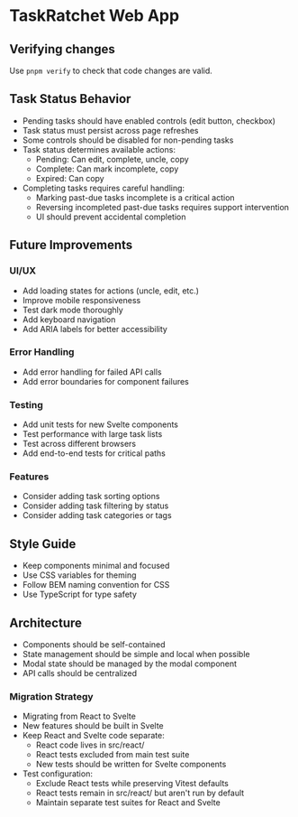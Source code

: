# TaskRatchet Web App

## Verifying changes

Use `pnpm verify` to check that code changes are valid.

## Task Status Behavior

- Pending tasks should have enabled controls (edit button, checkbox)
- Task status must persist across page refreshes
- Some controls should be disabled for non-pending tasks
- Task status determines available actions:
  - Pending: Can edit, complete, uncle, copy
  - Complete: Can mark incomplete, copy
  - Expired: Can copy
- Completing tasks requires careful handling:
  - Marking past-due tasks incomplete is a critical action
  - Reversing incompleted past-due tasks requires support intervention
  - UI should prevent accidental completion

## Future Improvements

### UI/UX

- Add loading states for actions (uncle, edit, etc.)
- Improve mobile responsiveness
- Test dark mode thoroughly
- Add keyboard navigation
- Add ARIA labels for better accessibility

### Error Handling

- Add error handling for failed API calls
- Add error boundaries for component failures

### Testing

- Add unit tests for new Svelte components
- Test performance with large task lists
- Test across different browsers
- Add end-to-end tests for critical paths

### Features

- Consider adding task sorting options
- Consider adding task filtering by status
- Consider adding task categories or tags

## Style Guide

- Keep components minimal and focused
- Use CSS variables for theming
- Follow BEM naming convention for CSS
- Use TypeScript for type safety

## Architecture

- Components should be self-contained
- State management should be simple and local when possible
- Modal state should be managed by the modal component
- API calls should be centralized

### Migration Strategy

- Migrating from React to Svelte
- New features should be built in Svelte
- Keep React and Svelte code separate:
  - React code lives in src/react/
  - React tests excluded from main test suite
  - New tests should be written for Svelte components
- Test configuration:
  - Exclude React tests while preserving Vitest defaults
  - React tests remain in src/react/ but aren't run by default
  - Maintain separate test suites for React and Svelte
